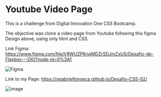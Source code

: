 # Youtube Video Page
This is a challenge from Digital Innovation One CSS Bootcamp.

The objective was clone a video page from Youtube following this figma Design above, using only html and CSS.

Link Figma: https://www.figma.com/file/lrRWUZPKnqMDZrSDJmZxUS/Desafio-de-Flexbox---DIO?node-id=0%3A1

![Figma](https://user-images.githubusercontent.com/91344667/202920518-bfd69b42-a221-44f9-8e58-ba9f962f8de3.PNG)

Link to my Page: https://ogabrielfonseca.github.io/Desafio-CSS-02/

![image](https://user-images.githubusercontent.com/91344667/203072215-9bdbc12a-1c5a-4955-b9bc-f64b5b3c8bbd.png)

